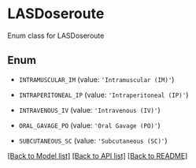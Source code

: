 # LASDoseroute

Enum class for LASDoseroute

## Enum

* `INTRAMUSCULAR_IM` (value: `'Intramuscular (IM)'`)

* `INTRAPERITONEAL_IP` (value: `'Intraperitoneal (IP)'`)

* `INTRAVENOUS_IV` (value: `'Intravenous (IV)'`)

* `ORAL_GAVAGE_PO` (value: `'Oral Gavage (PO)'`)

* `SUBCUTANEOUS_SC` (value: `'Subcutaneous (SC)'`)

[[Back to Model list]](../README.md#documentation-for-models) [[Back to API list]](../README.md#documentation-for-api-endpoints) [[Back to README]](../README.md)


